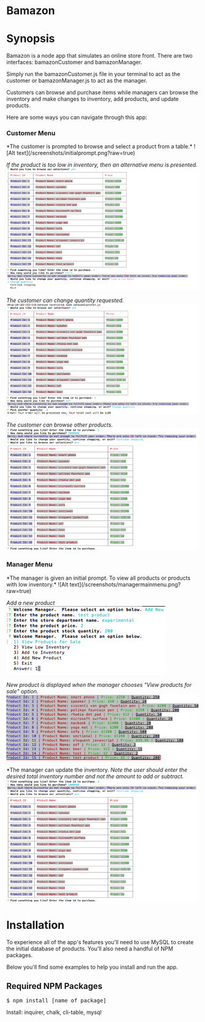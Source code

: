 # Bamazon

<h1>Synopsis</h1>

Bamazon is a node app that simulates an online store front.  There are two interfaces: bamazonCustomer and bamazonManager.  

Simply run the bamazonCustomer.js file in your terminal to act as the customer or bamazonManager.js to act as the manager.

Customers can browse and purchase items while managers can browse the inventory and make changes to inventory, add products, and update products.

Here are some ways you can navigate through this app:

<h3>Customer Menu</h3>  
*The customer is prompted to browse and select a product from a table.*
![Alt text](/screenshots/initialprompt.png?raw=true)

*If the product is too low in inventory, then an alternative menu is presented.*
![Alt text](/screenshots/alternativemenu.png?raw=true)

*The customer can change quantity requested.*
![Alt text](/screenshots/pickanotherquantity.png?raw=true)

*The customer can browse other products.*
![Alt text](/screenshots/continueshopping.png?raw=true)

<h3>Manager Menu</h3>
*The manager is given an initial prompt. To view all products or products with low inventory.*
![Alt text](/screenshots/managermainmenu.png?raw=true)

*Add a new product*
![Alt text](/screenshots/addingnewproduct.png?raw=true)

*New product is displayed when the manager chooses "View products for sale" option.*
![Alt text](/screenshots/newproduct.png?raw=true)

*The manager can update the inventory.  *Note the user should enter the desired total inventory number and not the amount to add or subtract.*
![Alt text](/screenshots/continueshopping.png?raw=true)

<h1>Installation</h1>

To experience all of the app's features you'll need to use MySQL to create the initial database of products.  You'll also need a handful of NPM packages.

Below you'll find some examples to help you install and run the app.



<h2>Required NPM Packages</h2>

<pre>$ npm install [name of package]</pre>
Install: inquirer, chalk, cli-table, mysql



